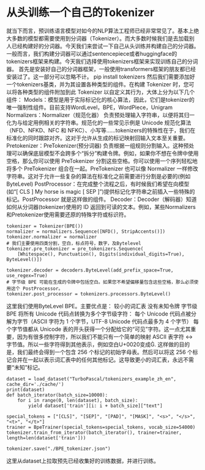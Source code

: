 # 从头训练一个自己的Tokenizer
就当下而言，预训练语言模型对如今的NLP算法工程师已经非常常见了。基本上绝大多数的模型都需要使用到分词器（Tokenizer）。而大多数时候我们是去加载别人已经构建好的分词器。今天我们来尝试一下自己从头训练并构建自己的分词器。
一般而言，我们构建分词器可以通过sentencepiece或者huggingface的tokenizers框架来构建。今天我们选择使用tokenizers框架来实现训练自己的分词器。
首先是安装好自己的分词器框架，一般使用transformers框架的朋友都已经安装过了。这一部分可以忽略不计。
pip install tokenizers
然后我们需要添加好一个tokenizers基类，并为其设置各种类型的组件。在构建 Tokenizer 时，您可以将各种类型的组件附加到此 Tokenizer 以自定义其行为，大体上分为以下几个组件：
Models：模型是用于实际标记化的核心算法，因此，它们是tokenizer的唯一强制性组件。目前支持WordLevel，BPE，WordPiece，Unigram
Normalizers：Normalizer（规范化器） 负责预处理输入字符串，以便将其归一化为与给定用例相关的字符串。规范化的一些常见示例是 Unicode 规范化算法（NFD、NFKD、NFC 和 NFKC）、小写等……tokenizers的特殊性在于，我们在标准化的同时跟踪对齐。这对于允许从生成的标记映射回输入文本至关重要。
Pretokenizer：PreTokenizer(预分词器) 负责根据一组规则分割输入。这种预处理可以确保底层模型不会跨多个“拆分”构建令牌。例如，如果你不想在令牌中使用空格，那么你可以使用 PreTokenizer 分割这些空格。你可以使用一个序列轻松地将多个 PreTokenizer 组合在一起。PreTokenizer 也可以像 Normalizer 一样修改字符串。这对于允许一些复杂的算法在标准化之前需要进行分割是必要的(例如 ByteLevel)
PostProcessor：在完成整个流程之后，有时候我们希望在向模型(如“[ CLS ] My horse is magic [ SEP ]”)提供标记化字符串之前插入一些特殊的标记。PostProcessor 就是这样做的组件。 
Decoder：Decoder（解码器）知道如何从分词器(tokenizer)使用的 ID 返回到可读的文本。例如，某些Normalizers和Pretokenizer使用需要还原的特殊字符或标识符。
```
tokenizer = Tokenizer(BPE())
normalizer = normalizers.Sequence([NFD(), StripAccents()])
tokenizer.normalizer = normalizer
# 我们主要使用四类分割，空白，标点符号，数字，及Bytelevel
tokenizer.pre_tokenizer = pre_tokenizers.Sequence(
    [Whitespace(), Punctuation(), Digits(individual_digits=True), ByteLevel()])

tokenizer.decoder = decoders.ByteLevel(add_prefix_space=True, use_regex=True)
# 字节级 BPE 可能在生成的令牌中包括空白。如果您不希望偏移量包含这些空格，那么必须使用这个 PostProcessor。
tokenizer.post_processor = tokenizers.processors.ByteLevel()
```
这里我们使用ByteLevel BPE。主要优点是：
较小的词汇表
没有未知令牌
字节级 BPE 将所有 Unicode 代码点转换为多个字节级字符：
每个 Unicode 代码点被分解为字节（ASCII 字符为 1 个字节，UTF-8 Unicode 代码点最多为 4 个字节）
每个字节值都从 Unicode 表的开头获得一个分配给它的“可见”字符。这一点尤其重要，因为有很多控制字符，所以我们不能只有一个简单的映射 ASCII 表字符 <-> 字节值。所以一些字符得到其他表示，例如空白U+0020变成Ġ.
这样做的目的是，我们最终会得到一个包含 256 个标记的初始字母表。然后可以将这 256 个标记合并在一起以表示词汇表中的任何其他标记。这导致更小的词汇表，永远不需要“未知”标记。
```
dataset = load_dataset("TurboPascal/tokenizers_example_zh_en", cache_dir='./cache/')
print(dataset)
def batch_iterator(batch_size=10000):
    for i in range(0, len(dataset), batch_size):
        yield dataset['train'][i: i + batch_size]["text"]

special_tokens = ["[CLS]", "[SEP]", "[PAD]", "[MASK]", "<s>", "</s>", "<t>", "</t>"]
trainer = BpeTrainer(special_tokens=special_tokens, vocab_size=54000)
tokenizer.train_from_iterator(batch_iterator(), trainer=trainer, length=len(dataset['train']))

tokenizer.save("./BPE_tokenizer.json")
```

这里从dataset上拉取预先已经收集好的训练数据，并进行训练。
